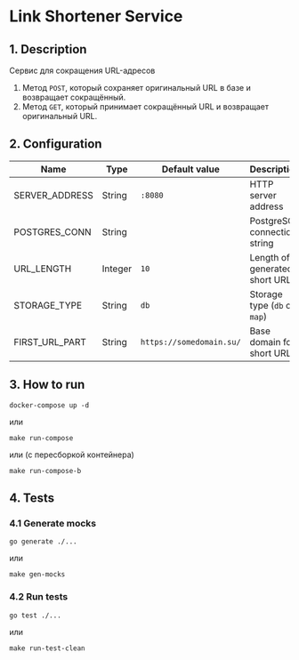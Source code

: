 # Link Shortener Service

## 1. Description

Сервис для сокращения URL-адресов

1. Метод `POST`, который сохраняет оригинальный URL в базе и возвращает сокращённый.
2. Метод `GET`, который принимает сокращённый URL и возвращает оригинальный URL.

## 2. Configuration

| Name           | Type    | Default value            | Description                    |
|----------------|---------|--------------------------|--------------------------------|
| SERVER_ADDRESS | String  | `:8080`                  | HTTP server address            |
| POSTGRES_CONN  | String  |                          | PostgreSQL connection string   |
| URL_LENGTH     | Integer | `10`                     | Length of generated short URLs |
| STORAGE_TYPE   | String  | `db`                     | Storage type (`db` or `map`)   |
| FIRST_URL_PART | String  | `https://somedomain.su/` | Base domain for short URLs     |

## 3. How to run
```
docker-compose up -d
```
или
```
make run-compose
```
или (с пересборкой контейнера)
```
make run-compose-b
```

## 4. Tests

### 4.1 Generate mocks
```
go generate ./...
```
или
```
make gen-mocks
```
### 4.2 Run tests
```
go test ./...
```
или 
```
make run-test-clean
```